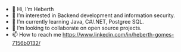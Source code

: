 - 👋 Hi, I’m Heberth
- 👀 I’m interested in Backend development and information security.
- 🌱 I’m currently learning Java, C#/.NET, Postgree SQL.
- 💞️ I’m looking to collaborate on open source projects.
- 📫 How to reach me https://www.linkedin.com/in/heberth-gomes-7156b0132/

<!---
Heberth6/Heberth6 is a ✨ special ✨ repository because its `README.md` (this file) appears on your GitHub profile.
You can click the Preview link to take a look at your changes.
--->
